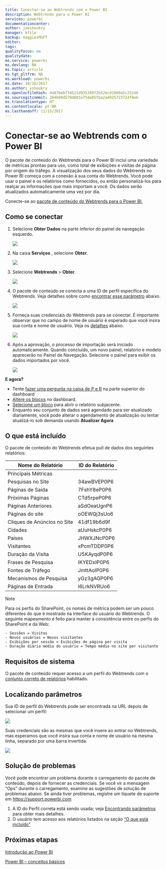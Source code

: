 ```yaml
---
title: Conectar-se ao Webtrends com o Power BI
description: Webtrends para o Power BI
services: powerbi
documentationcenter: 
author: joeshoukry
manager: kfile
backup: maggiesMSFT
editor: 
tags: 
qualityfocus: no
qualitydate: 
ms.service: powerbi
ms.devlang: NA
ms.topic: article
ms.tgt_pltfrm: NA
ms.workload: powerbi
ms.date: 10/16/2017
ms.author: yshoukry
ms.openlocfilehash: 4a87beb774521d935340f2b52ecd1860a5c25246
ms.sourcegitcommit: 284b09d579d601e754a05fba2a4025723724f8eb
ms.translationtype: HT
ms.contentlocale: pt-BR
ms.lasthandoff: 11/15/2017
---
```

# <a name="connect-to-webtrends-with-power-bi"></a>Conectar-se ao Webtrends com o Power BI
O pacote de conteúdo do Webtrends para o Power BI inclui uma variedade de métricas prontas para uso, como total de exibições e visitas de página por origem do tráfego. A visualização dos seus dados do Webtrends no Power BI começa com a conexão à sua conta do Webtrends. Você pode usar o painel e os relatórios como fornecidos, ou então personalizá-los para realçar as informações que mais importam a você.  Os dados serão atualizados automaticamente uma vez por dia.

Conecte-se ao [pacote de conteúdo do Webtrends para o Power BI.](https://app.powerbi.com/getdata/services/webtrends)

## <a name="how-to-connect"></a>Como se conectar
1. Selecione **Obter Dados** na parte inferior do painel de navegação esquerdo.
   
   ![](media/service-connect-to-webtrends/getdata3.png)
2. Na caixa **Serviços** , selecione **Obter**.
   
   ![](media/service-connect-to-webtrends/services.png)
3. Selecione **Webtrends** \> **Obter**.
   
   ![](media/service-connect-to-webtrends/webtrends.png)
4. O pacote de conteúdo se conecta a uma ID de perfil específica do Webtrends. Veja detalhes sobre como [encontrar esse parâmetro](#FindingParams) abaixo.
   
   ![](media/service-connect-to-webtrends/parameters.png)
5. Forneça suas credenciais do Webtrends para se conectar. É importante observar que no campo de nome de usuário é esperado que você insira sua conta e nome de usuário. Veja os [detalhes](#FindingParams) abaixo.
   
   ![](media/service-connect-to-webtrends/creds.png)
6. Após a aprovação, o processo de importação será iniciado automaticamente. Quando concluído, um novo painel, relatório e modelo aparecerão no Painel de Navegação. Selecione o painel para exibir os dados importados por você.
   
   ![](media/service-connect-to-webtrends/dashboard.png)

**E agora?**

* Tente [fazer uma pergunta na caixa de P e R](service-q-and-a.md) na parte superior do dashboard
* [Altere os blocos](service-dashboard-edit-tile.md) no dashboard.
* [Selecione um bloco](service-dashboard-tiles.md) para abrir o relatório subjacente.
* Enquanto seu conjunto de dados será agendado para ser atualizado diariamente, você pode alterar o agendamento de atualização ou tentar atualizá-lo sob demanda usando **Atualizar Agora**

## <a name="whats-included"></a>O que está incluído
<a name="Included"></a>

O pacote de conteúdo do Webtrends efetua pull de dados dos seguintes relatórios:  

| Nome do Relatório | ID do Relatório |
| --- | --- |
| Principais Métricas | |
| Pesquisas no Site |34awBVEP0P6 |
| Páginas de Saída |7FshY8eP0P6 |
| Próximas Páginas |CTd5rpeP0P6 |
| Páginas Anteriores |aSdOeaUgnP6 |
| Páginas do site |oOEWQj3sUo6 |
| Cliques de Anúncios no Site |41df19b6d9f |
| Cidades |aUuHskcP0P6 |
| Países |JHWXJNcP0P6 |
| Visitantes |xPcmTDDP0P6 |
| Duração da Visita |U5KAyqdP0P6 |
| Frases de Pesquisa |IKYEDxIP0P6 |
| Fontes de Tráfego |JmttAoIP0P6 |
| Mecanismos de Pesquisa |yGz3gAGP0P6 |
| Páginas de Entrada |i6LrkNVRUo6 |

>[!NOTE]
>Para os perfis do SharePoint, os nomes de métrica podem ser um pouco diferentes do que é mostrado na interface do usuário do Webtrends. O seguinte mapeamento é feito para manter a consistência entre os perfis do SharePoint e da Web:   

    - Sessões = Visitas  
    - Novos usuários = Novos visitantes  
    - Exibições por sessão = Exibições de página por visita  
    - Duração diária média do usuário = Tempo médio no site por visitante  

## <a name="system-requirements"></a>Requisitos de sistema
O pacote de conteúdo requer acesso a um perfil do Webtrends com o [conjunto correto de relatórios](#Included) habilitado.

<a name="FindingParams"></a>

## <a name="finding-parameters"></a>Localizando parâmetros
Sua ID de perfil do Webtrends pode ser encontrada na URL depois de selecionar um perfil:

![](media/service-connect-to-webtrends/webtrendsparameters.png)

Suas credenciais são as mesmas que você insere ao entrar no Webtrends, mas esperamos que você insira sua conta e nome de usuário na mesma linha, separado por uma barra invertida:

![](media/service-connect-to-webtrends/webtrendscreds.png)

## <a name="troubleshooting"></a>Solução de problemas
Você pode encontrar um problema durante o carregamento do pacote de conteúdo, depois de fornecer as credenciais. Se você vir a mensagem “Ops” durante o carregamento, examine as sugestões de solução de problemas abaixo. Se ainda tiver problemas, registre um tíquete de suporte em https://support.powerbi.com

1. A ID do Perfil correta está sendo usada; veja [Encontrando parâmetros](#FindingParams) para obter mais detalhes.
2. O usuário tem acesso aos relatórios listados na seção [“O que está incluído”](#Included)

## <a name="next-steps"></a>Próximas etapas
[Introdução ao Power BI](service-get-started.md)

[Power BI – conceitos básicos](service-basic-concepts.md)

